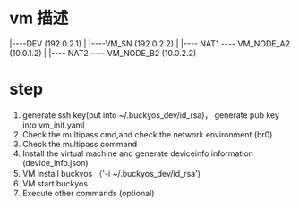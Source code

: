 

# vm 描述

|----DEV (192.0.2.1) 
|
|----VM_SN (192.0.2.2)
     |
     |---- NAT1 ---- VM_NODE_A2 (10.0.1.2)
     |
     |---- NAT2 ---- VM_NODE_B2 (10.0.2.2)


# step
1. generate ssh key(put into ~/.buckyos_dev/id_rsa)， generate pub key into vm_init.yaml
2. Check the multipass cmd,and check the network environment (br0)
3. Check the multipass command 
4. Install the virtual machine and generate deviceinfo information (device_info.json)
5. VM install buckyos （'-i ~/.buckyos_dev/id_rsa')
6. VM start buckyos
7. Execute other commands (optional)
